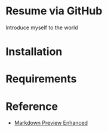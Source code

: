 # Resume via GitHub
Introduce myself to the world

# Installation

# Requirements

# Reference
- [Markdown Preview Enhanced](https://shd101wyy.github.io/markdown-preview-enhanced/#/)

